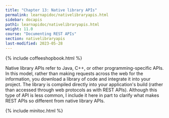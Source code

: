 ```yaml
---
title: "Chapter 13: Native library APIs"
permalink: learnapidoc/nativelibraryapis.html
sidebar: docapis
path1: learnapidoc/nativelibraryapis.html
weight: 11.0
course: "Documenting REST APIs"
section: nativelibraryapis
last-modified: 2023-05-28
---
```


{% include coffeeshopbook.html %}

Native library APIs refer to Java, C++, or other programming-specific APIs. In this model, rather than making requests across the web for the information, you download a library of code and integrate it into your project. The library is compiled directly into your application's build (rather than accessed through web protocols as with REST APIs). Although this type of API is less common, I include it here in part to clarify what makes REST APIs so different from native library APIs.

{% include minitoc.html %}